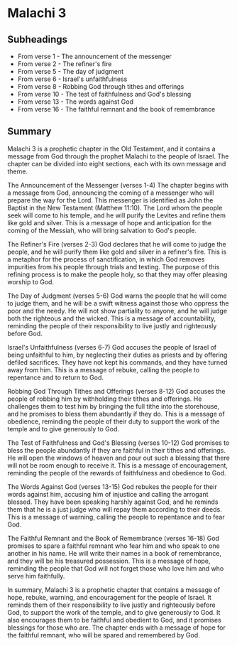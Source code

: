 # Malachi 3

## Subheadings

* From verse 1 - The announcement of the messenger
* From verse 2 - The refiner's fire
* From verse 5 - The day of judgment
* From verse 6 - Israel's unfaithfulness
* From verse 8 - Robbing God through tithes and offerings
* From verse 10 - The test of faithfulness and God's blessing
* From verse 13 - The words against God
* From verse 16 - The faithful remnant and the book of remembrance

## Summary

Malachi 3 is a prophetic chapter in the Old Testament, and it contains a message from God through the prophet Malachi to the people of Israel. The chapter can be divided into eight sections, each with its own message and theme.

The Announcement of the Messenger (verses 1-4)
The chapter begins with a message from God, announcing the coming of a messenger who will prepare the way for the Lord. This messenger is identified as John the Baptist in the New Testament (Matthew 11:10). The Lord whom the people seek will come to his temple, and he will purify the Levites and refine them like gold and silver. This is a message of hope and anticipation for the coming of the Messiah, who will bring salvation to God's people.

The Refiner's Fire (verses 2-3)
God declares that he will come to judge the people, and he will purify them like gold and silver in a refiner's fire. This is a metaphor for the process of sanctification, in which God removes impurities from his people through trials and testing. The purpose of this refining process is to make the people holy, so that they may offer pleasing worship to God.

The Day of Judgment (verses 5-6)
God warns the people that he will come to judge them, and he will be a swift witness against those who oppress the poor and the needy. He will not show partiality to anyone, and he will judge both the righteous and the wicked. This is a message of accountability, reminding the people of their responsibility to live justly and righteously before God.

Israel's Unfaithfulness (verses 6-7)
God accuses the people of Israel of being unfaithful to him, by neglecting their duties as priests and by offering defiled sacrifices. They have not kept his commands, and they have turned away from him. This is a message of rebuke, calling the people to repentance and to return to God.

Robbing God Through Tithes and Offerings (verses 8-12)
God accuses the people of robbing him by withholding their tithes and offerings. He challenges them to test him by bringing the full tithe into the storehouse, and he promises to bless them abundantly if they do. This is a message of obedience, reminding the people of their duty to support the work of the temple and to give generously to God.

The Test of Faithfulness and God's Blessing (verses 10-12)
God promises to bless the people abundantly if they are faithful in their tithes and offerings. He will open the windows of heaven and pour out such a blessing that there will not be room enough to receive it. This is a message of encouragement, reminding the people of the rewards of faithfulness and obedience to God.

The Words Against God (verses 13-15)
God rebukes the people for their words against him, accusing him of injustice and calling the arrogant blessed. They have been speaking harshly against God, and he reminds them that he is a just judge who will repay them according to their deeds. This is a message of warning, calling the people to repentance and to fear God.

The Faithful Remnant and the Book of Remembrance (verses 16-18)
God promises to spare a faithful remnant who fear him and who speak to one another in his name. He will write their names in a book of remembrance, and they will be his treasured possession. This is a message of hope, reminding the people that God will not forget those who love him and who serve him faithfully.

In summary, Malachi 3 is a prophetic chapter that contains a message of hope, rebuke, warning, and encouragement for the people of Israel. It reminds them of their responsibility to live justly and righteously before God, to support the work of the temple, and to give generously to God. It also encourages them to be faithful and obedient to God, and it promises blessings for those who are. The chapter ends with a message of hope for the faithful remnant, who will be spared and remembered by God.